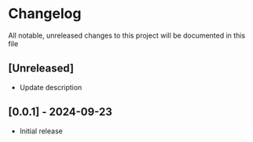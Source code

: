 # Changelog

All notable, unreleased changes to this project will be documented in this file

## [Unreleased]

- Update description

## [0.0.1] - 2024-09-23

- Initial release
